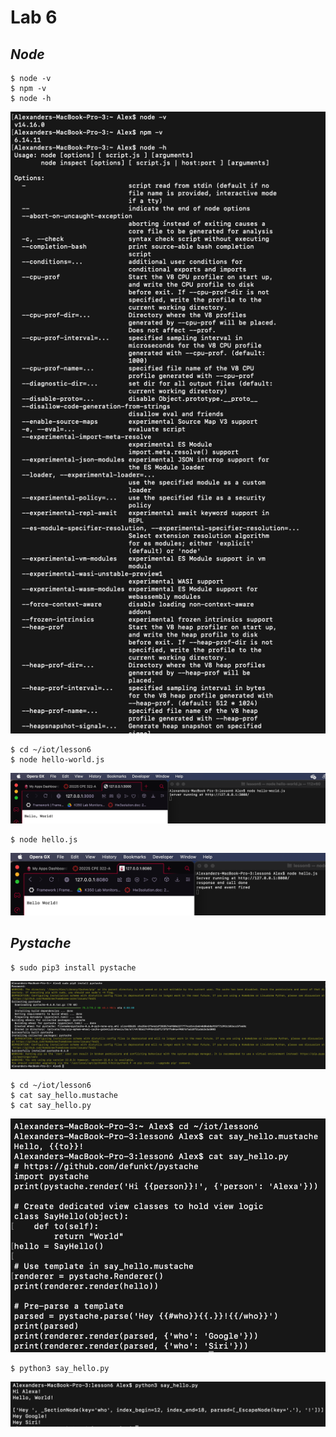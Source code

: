 # **Lab 6**
## *Node*
 ```ssh
$ node -v
$ npm -v
$ node -h
```
![This is an image](https://github.com/cupokoffi8/CPE-322/blob/main/Labs/Lab6/Images/Node/check-versions.png)

 ```ssh
 $ cd ~/iot/lesson6
 $ node hello-world.js
```
![This is an image](https://github.com/cupokoffi8/CPE-322/blob/main/Labs/Lab6/Images/Node/hello-world.png)

 ```ssh
$ node hello.js
```
![This is an image](https://github.com/cupokoffi8/CPE-322/blob/main/Labs/Lab6/Images/Node/hello.png)

## *Pystache*

 ```ssh
$ sudo pip3 install pystache
```
![This is an image](https://github.com/cupokoffi8/CPE-322/blob/main/Labs/Lab6/Images/Pystache/install-pystache.png)

 ```ssh
$ cd ~/iot/lesson6
$ cat say_hello.mustache
$ cat say_hello.py
```
![This is an image](https://github.com/cupokoffi8/CPE-322/blob/main/Labs/Lab6/Images/Pystache/cat-hello.png)

  ```ssh
$ python3 say_hello.py
```
![This is an image](https://github.com/cupokoffi8/CPE-322/blob/main/Labs/Lab6/Images/Pystache/python-hello.png)
